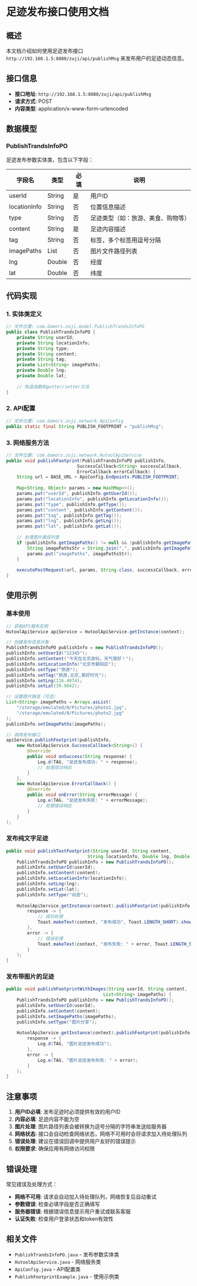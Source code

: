 # 足迹发布接口使用文档

## 概述

本文档介绍如何使用足迹发布接口 `http://192.168.1.5:8080/zuji/api/publishMsg` 来发布用户的足迹动态信息。

## 接口信息

- **接口地址**: `http://192.168.1.5:8080/zuji/api/publishMsg`
- **请求方式**: POST
- **内容类型**: application/x-www-form-urlencoded

## 数据模型

### PublishTrandsInfoPO

足迹发布参数实体类，包含以下字段：

| 字段名 | 类型 | 必填 | 说明 |
|--------|------|------|------|
| userId | String | 是 | 用户ID |
| locationInfo | String | 否 | 位置信息描述 |
| type | String | 否 | 足迹类型（如：旅游、美食、购物等） |
| content | String | 是 | 足迹内容描述 |
| tag | String | 否 | 标签，多个标签用逗号分隔 |
| imagePaths | List<String> | 否 | 图片文件路径列表 |
| lng | Double | 否 | 经度 |
| lat | Double | 否 | 纬度 |

## 代码实现

### 1. 实体类定义

```java
// 文件位置: com.damors.zuji.model.PublishTrandsInfoPO
public class PublishTrandsInfoPO {
    private String userId;
    private String locationInfo;
    private String type;
    private String content;
    private String tag;
    private List<String> imagePaths;
    private Double lng;
    private Double lat;
    
    // 构造函数和getter/setter方法
}
```

### 2. API配置

```java
// 文件位置: com.damors.zuji.network.ApiConfig
public static final String PUBLISH_FOOTPRINT = "publishMsg";
```

### 3. 网络服务方法

```java
// 文件位置: com.damors.zuji.network.HutoolApiService
public void publishFootprint(PublishTrandsInfoPO publishInfo,
                           SuccessCallback<String> successCallback,
                           ErrorCallback errorCallback) {
    String url = BASE_URL + ApiConfig.Endpoints.PUBLISH_FOOTPRINT;
    
    Map<String, Object> params = new HashMap<>();
    params.put("userId", publishInfo.getUserId());
    params.put("locationInfo", publishInfo.getLocationInfo());
    params.put("type", publishInfo.getType());
    params.put("content", publishInfo.getContent());
    params.put("tag", publishInfo.getTag());
    params.put("lng", publishInfo.getLng());
    params.put("lat", publishInfo.getLat());
    
    // 处理图片路径列表
    if (publishInfo.getImagePaths() != null && !publishInfo.getImagePaths().isEmpty()) {
        String imagePathsStr = String.join(",", publishInfo.getImagePaths());
        params.put("imagePaths", imagePathsStr);
    }
    
    executePostRequest(url, params, String.class, successCallback, errorCallback);
}
```

## 使用示例

### 基本使用

```java
// 获取API服务实例
HutoolApiService apiService = HutoolApiService.getInstance(context);

// 创建发布信息对象
PublishTrandsInfoPO publishInfo = new PublishTrandsInfoPO();
publishInfo.setUserId("12345");
publishInfo.setContent("今天在北京游玩，天气很好！");
publishInfo.setLocationInfo("北京市朝阳区");
publishInfo.setType("旅游");
publishInfo.setTag("旅游,北京,美好时光");
publishInfo.setLng(116.4074);
publishInfo.setLat(39.9042);

// 设置图片路径（可选）
List<String> imagePaths = Arrays.asList(
    "/storage/emulated/0/Pictures/photo1.jpg",
    "/storage/emulated/0/Pictures/photo2.jpg"
);
publishInfo.setImagePaths(imagePaths);

// 调用发布接口
apiService.publishFootprint(publishInfo, 
    new HutoolApiService.SuccessCallback<String>() {
        @Override
        public void onSuccess(String response) {
            Log.d(TAG, "足迹发布成功: " + response);
            // 处理成功响应
        }
    },
    new HutoolApiService.ErrorCallback() {
        @Override
        public void onError(String errorMessage) {
            Log.e(TAG, "足迹发布失败: " + errorMessage);
            // 处理错误响应
        }
    }
);
```

### 发布纯文字足迹

```java
public void publishTextFootprint(String userId, String content, 
                               String locationInfo, Double lng, Double lat) {
    PublishTrandsInfoPO publishInfo = new PublishTrandsInfoPO();
    publishInfo.setUserId(userId);
    publishInfo.setContent(content);
    publishInfo.setLocationInfo(locationInfo);
    publishInfo.setLng(lng);
    publishInfo.setLat(lat);
    publishInfo.setType("动态");
    
    HutoolApiService.getInstance(context).publishFootprint(publishInfo,
        response -> {
            // 成功处理
            Toast.makeText(context, "发布成功", Toast.LENGTH_SHORT).show();
        },
        error -> {
            // 错误处理
            Toast.makeText(context, "发布失败: " + error, Toast.LENGTH_SHORT).show();
        }
    );
}
```

### 发布带图片的足迹

```java
public void publishFootprintWithImages(String userId, String content, 
                                     List<String> imagePaths) {
    PublishTrandsInfoPO publishInfo = new PublishTrandsInfoPO();
    publishInfo.setUserId(userId);
    publishInfo.setContent(content);
    publishInfo.setImagePaths(imagePaths);
    publishInfo.setType("图片分享");
    
    HutoolApiService.getInstance(context).publishFootprint(publishInfo,
        response -> {
            Log.d(TAG, "图片足迹发布成功");
        },
        error -> {
            Log.e(TAG, "图片足迹发布失败: " + error);
        }
    );
}
```

## 注意事项

1. **用户ID必填**: 发布足迹时必须提供有效的用户ID
2. **内容必填**: 足迹内容不能为空
3. **图片处理**: 图片路径列表会被转换为逗号分隔的字符串发送给服务器
4. **网络状态**: 接口会自动检查网络状态，网络不可用时会将请求加入待处理队列
5. **错误处理**: 建议在错误回调中提供用户友好的错误提示
6. **权限要求**: 确保应用有网络访问权限

## 错误处理

常见错误及处理方式：

- **网络不可用**: 请求会自动加入待处理队列，网络恢复后自动重试
- **参数错误**: 检查必填字段是否正确填写
- **服务器错误**: 根据错误信息提示用户重试或联系客服
- **认证失败**: 检查用户登录状态和token有效性

## 相关文件

- `PublishTrandsInfoPO.java` - 发布参数实体类
- `HutoolApiService.java` - 网络服务类
- `ApiConfig.java` - API配置类
- `PublishFootprintExample.java` - 使用示例类